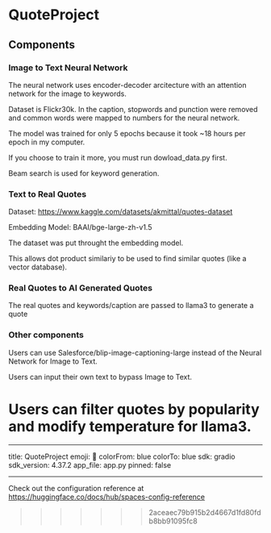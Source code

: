 # QuoteProject

## Components

### Image to Text Neural Network

The neural network uses encoder-decoder arcitecture with an attention network for the image to keywords.

Dataset is Flickr30k. In the caption, stopwords and punction were removed and common words were mapped to numbers for the neural network.

The model was trained for only 5 epochs because it took ~18 hours per epoch in my computer.

If you choose to train it more, you must run dowload_data.py first.

Beam search is used for keyword generation.

### Text to Real Quotes

Dataset: https://www.kaggle.com/datasets/akmittal/quotes-dataset

Embedding Model: BAAI/bge-large-zh-v1.5

The dataset was put throught the embedding model.

This allows dot product similariy to be used to find similar quotes (like a vector database).

### Real Quotes to AI Generated Quotes

The real quotes and keywords/caption are passed to llama3 to generate a quote

### Other components

Users can use Salesforce/blip-image-captioning-large instead of the Neural Network for Image to Text.

Users can input their own text to bypass Image to Text.

# Users can filter quotes by popularity and modify temperature for llama3.

---

title: QuoteProject
emoji: 🐨
colorFrom: blue
colorTo: blue
sdk: gradio
sdk_version: 4.37.2
app_file: app.py
pinned: false

---

Check out the configuration reference at https://huggingface.co/docs/hub/spaces-config-reference

> > > > > > > 2aceaec79b915b2d4667d1fd80fdb8bb91095fc8
